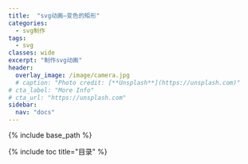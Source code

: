 ```yaml
---
title:  "svg动画—变色的矩形"
categories: 
  - svg制作
tags:
  - svg
classes: wide
excerpt: "制作svg动画"
header:
  overlay_image: /image/camera.jpg
  # caption: "Photo credit: [**Unsplash**](https://unsplash.com)"
# cta_label: "More Info"
# cta_url: "https://unsplash.com"
sidebar:
  nav: "docs"
---
```

{% include base_path %}

{% include toc title="目录" %}



<html>
	<head>
		<meta charset="UTF-8">
		<title></title>
	</head>
	<body>
		<style>
			#rect
			{
				width:300px;
				height:300px;
				animation:myfirst 4s infinite;
				-webkit-animation:myfirst 4s infinite;
			}
			
            @keyframes myfirst
            {
	         from {background:red;}
	         to {background:yellow;}
            }

         @-webkit-keyframes myfirst 
			{
             from {background:red;}
	         to {background:yellow;}
            }
   
		</style>
			<div id="rect"></div>

	</body>
</html>